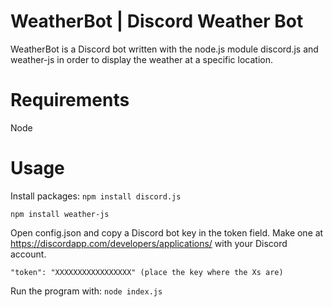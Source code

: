 # WeatherBot | Discord Weather Bot

WeatherBot is a Discord bot written with the node.js module discord.js and weather-js in order to display the weather at a specific location. 

 
# Requirements
Node 

# Usage

Install packages:
`npm install discord.js`

`npm install weather-js`

Open config.json and copy a Discord bot key in the token field. Make one at https://discordapp.com/developers/applications/ with your Discord account.

`
    "token": "XXXXXXXXXXXXXXXXX" (place the key where the Xs are)
`

Run the program with:
`node index.js`



